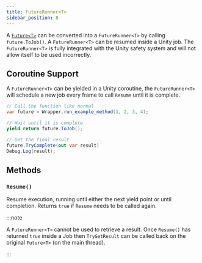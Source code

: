 ```yaml
---
title: FutureRunner<T>
sidebar_position: 8
---
```


A [`Future<T>`](./future.md) can be converted into a `FutureRunner<T>` by calling `future.ToJob()`. A `FutureRunner<T>` can be resumed inside a Unity job. The `FutureRunner<T>` is fully integrated with the Unity safety system and will not allow itself to be used incorrectly.

## Coroutine Support

A `FutureRunner<T>` can be yielded in a Unity coroutine, the `FutureRunner<T>` will schedule a new job every frame to call `Resume` until it is complete.

```csharp title="Async WASM Coroutine"
// Call the function like normal
var future = Wrapper.run_example_method(1, 2, 3, 4);

// Wait until it is complete
yield return future.ToJob();

// Get the final result
future.TryComplete(out var result)
Debug.Log(result);
```

## Methods

### `Resume()`

Resume execution, running until either the next yield point or until completion. Returns `true` if `Resume` needs to be called again.

:::note

A `FutureRunner<T>` cannot be used to retrieve a result. Once `Resume()` has returned `true` inside a Job then `TryGetResult` can be called back on the original `Future<T>` (on the main thread).

:::